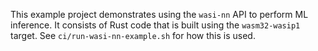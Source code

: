 This example project demonstrates using the `wasi-nn` API to perform ML
inference. It consists of Rust code that is built using the `wasm32-wasip1`
target. See `ci/run-wasi-nn-example.sh` for how this is used.
